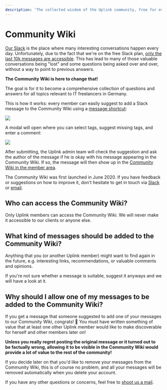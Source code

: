 ```yaml
---
description: 'The collected wisdom of the Uplink community, free for every member to access'
---
```


# Community Wiki

[Our Slack](https://kb.uplink.tech/freelancers/our-slack-workspace) is the place where many interesting conversations happen every day. Unfortunately, due to the fact that we're on the free Slack plan, [only the last 10k messages are accessible](https://kb.uplink.tech/freelancers/our-slack-workspace#10k-messages-limit). This has lead to many of those valuable conversations being "lost" and some questions being asked over and over, without a way to point to previous answers.

**The Community Wiki is here to change that!**

The goal is for it to become a comprehensive collection of questions and answers for all topics relevant to IT freelancers in Germany.

This is how it works: every member can easily suggest to add a Slack message to the Community Wiki using a [message shortcut](https://slack.com/help/articles/360004063011-Work-with-apps-in-Slack-using-shortcuts#message-shortcuts):

![](/img/community-wiki-message-action.png)

A modal will open where you can select tags, suggest missing tags, and enter a comment:

![](/img/community-wiki-modal.png)

After submitting, the Uplink admin team will  check the suggestion and ask the author of the message if he is okay with his message appearing in the Community Wiki. If so, the message will then show up in the [Community Wiki in the member area](https://my.uplink.tech/community/wiki).

The Community Wiki was first launched in June 2020. If you have feedback or suggestions on how to improve it, don't hesitate to get in touch via [Slack](https://slack.com/app_redirect?team=T1LBG4C5N&channel=U1LB9UVJQ) or [email](mailto:hello@uplink.tech).

## Who can access the Community Wiki?

Only Uplink members can access the Community Wiki. We will never make it accessible to our clients or anyone else.

## What kind of messages should be added to the Community Wiki?

Anything that you \(or another Uplink member\) might want to find again in the future, e.g. interesting links, recommendations, or valuable comments and opinions.

If you're not sure whether a message is suitable, suggest it anyways and we will have a look at it.

## Why should I allow one of my messages to be added to the Community Wiki?

If you get a message that someone suggested to add one of your messages to our Community Wiki, congrats! 🙌 You must have written something of value that at least one other Uplink member would like to make discoverable for herself and other members later on!

**Unless you really regret posting the original message or it turned out to be factually wrong, allowing it to be visible in the Community Wiki would provide a lot of value to the rest of the community!**

If you decide later on that you'd like to remove your messages from the Community Wiki, this is of course no problem, and all your messages will be removed automatically when you delete your account.

If you have any other questions or concerns, feel free to [shoot us a mail](mailto:hello@uplink.tech).
